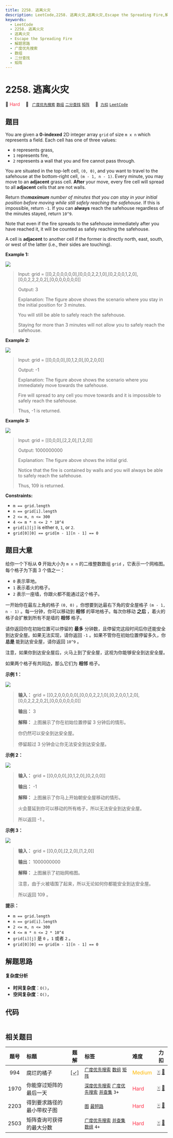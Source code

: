 ```yaml
---
title: 2258. 逃离火灾
description: LeetCode,2258. 逃离火灾,逃离火灾,Escape the Spreading Fire,解题思路,广度优先搜索,数组,二分查找,矩阵
keywords:
  - LeetCode
  - 2258. 逃离火灾
  - 逃离火灾
  - Escape the Spreading Fire
  - 解题思路
  - 广度优先搜索
  - 数组
  - 二分查找
  - 矩阵
---
```


# 2258. 逃离火灾

🔴 <font color=#ff334b>Hard</font>&emsp; 🔖&ensp; [`广度优先搜索`](/tag/breadth-first-search.md) [`数组`](/tag/array.md) [`二分查找`](/tag/binary-search.md) [`矩阵`](/tag/matrix.md)&emsp; 🔗&ensp;[`力扣`](https://leetcode.cn/problems/escape-the-spreading-fire) [`LeetCode`](https://leetcode.com/problems/escape-the-spreading-fire)

## 题目

You are given a **0-indexed** 2D integer array `grid` of size `m x n` which
represents a field. Each cell has one of three values:

  * `0` represents grass,
  * `1` represents fire,
  * `2` represents a wall that you and fire cannot pass through.

You are situated in the top-left cell, `(0, 0)`, and you want to travel to the
safehouse at the bottom-right cell, `(m - 1, n - 1)`. Every minute, you may
move to an **adjacent** grass cell. **After** your move, every fire cell will
spread to all **adjacent** cells that are not walls.

Return _the**maximum** number of minutes that you can stay in your initial
position before moving while still safely reaching the safehouse_. If this is
impossible, return `-1`. If you can **always** reach the safehouse regardless
of the minutes stayed, return `10^9`.

Note that even if the fire spreads to the safehouse immediately after you have
reached it, it will be counted as safely reaching the safehouse.

A cell is **adjacent** to another cell if the former is directly north, east,
south, or west of the latter (i.e., their sides are touching).



**Example 1:**

![](https://assets.leetcode.com/uploads/2022/03/10/ex1new.jpg)

> Input: grid = [[0,2,0,0,0,0,0],[0,0,0,2,2,1,0],[0,2,0,0,1,2,0],[0,0,2,2,2,0,2],[0,0,0,0,0,0,0]]
> 
> Output: 3
> 
> Explanation: The figure above shows the scenario where you stay in the initial position for 3 minutes.
> 
> You will still be able to safely reach the safehouse.
> 
> Staying for more than 3 minutes will not allow you to safely reach the safehouse.

**Example 2:**

![](https://assets.leetcode.com/uploads/2022/03/10/ex2new2.jpg)

> Input: grid = [[0,0,0,0],[0,1,2,0],[0,2,0,0]]
> 
> Output: -1
> 
> Explanation: The figure above shows the scenario where you immediately move towards the safehouse.
> 
> Fire will spread to any cell you move towards and it is impossible to safely reach the safehouse.
> 
> Thus, -1 is returned.

**Example 3:**

![](https://assets.leetcode.com/uploads/2022/03/10/ex3new.jpg)

> Input: grid = [[0,0,0],[2,2,0],[1,2,0]]
> 
> Output: 1000000000
> 
> Explanation: The figure above shows the initial grid.
> 
> Notice that the fire is contained by walls and you will always be able to safely reach the safehouse.
> 
> Thus, 109 is returned.

**Constraints:**

  * `m == grid.length`
  * `n == grid[i].length`
  * `2 <= m, n <= 300`
  * `4 <= m * n <= 2 * 10^4`
  * `grid[i][j]` is either `0`, `1`, or `2`.
  * `grid[0][0] == grid[m - 1][n - 1] == 0`


## 题目大意

给你一个下标从 **0**  开始大小为 `m x n` 的二维整数数组 `grid` ，它表示一个网格图。每个格子为下面 3 个值之一：

  * `0` 表示草地。
  * `1` 表示着火的格子。
  * `2` 表示一座墙，你跟火都不能通过这个格子。

一开始你在最左上角的格子 `(0, 0)` ，你想要到达最右下角的安全屋格子 `(m - 1, n - 1)` 。每一分钟，你可以移动到 **相邻**
的草地格子。每次你移动 **之后**  ，着火的格子会扩散到所有不是墙的 **相邻**  格子。

请你返回你在初始位置可以停留的 **最多** 分钟数，且停留完这段时间后你还能安全到达安全屋。如果无法实现，请你返回 `-1`
。如果不管你在初始位置停留多久，你 **总是**  能到达安全屋，请你返回 `10^9` 。

注意，如果你到达安全屋后，火马上到了安全屋，这视为你能够安全到达安全屋。

如果两个格子有共同边，那么它们为 **相邻**  格子。



**示例 1：**

![](https://assets.leetcode.com/uploads/2022/03/10/ex1new.jpg)

> 
> 
> 
> 
> 
> **输入：** grid = [[0,2,0,0,0,0,0],[0,0,0,2,2,1,0],[0,2,0,0,1,2,0],[0,0,2,2,2,0,2],[0,0,0,0,0,0,0]]
> 
> **输出：** 3
> 
> **解释：** 上图展示了你在初始位置停留 3 分钟后的情形。
> 
> 你仍然可以安全到达安全屋。
> 
> 停留超过 3 分钟会让你无法安全到达安全屋。

**示例 2：**

![](https://assets.leetcode.com/uploads/2022/03/10/ex2new2.jpg)

> 
> 
> 
> 
> 
> **输入：** grid = [[0,0,0,0],[0,1,2,0],[0,2,0,0]]
> 
> **输出：** -1
> 
> **解释：** 上图展示了你马上开始朝安全屋移动的情形。
> 
> 火会蔓延到你可以移动的所有格子，所以无法安全到达安全屋。
> 
> 所以返回 -1 。
> 
> 

**示例 3：**

![](https://assets.leetcode.com/uploads/2022/03/10/ex3new.jpg)

> 
> 
> 
> 
> 
> **输入：** grid = [[0,0,0],[2,2,0],[1,2,0]]
> 
> **输出：** 1000000000
> 
> **解释：** 上图展示了初始网格图。
> 
> 注意，由于火被墙围了起来，所以无论如何你都能安全到达安全屋。
> 
> 所以返回 109 。
> 
> 



**提示：**

  * `m == grid.length`
  * `n == grid[i].length`
  * `2 <= m, n <= 300`
  * `4 <= m * n <= 2 * 10^4`
  * `grid[i][j]` 是 `0` ，`1` 或者 `2` 。
  * `grid[0][0] == grid[m - 1][n - 1] == 0`


## 解题思路

#### 复杂度分析

- **时间复杂度**：`O()`，
- **空间复杂度**：`O()`，

## 代码

```javascript

```

## 相关题目

<!-- prettier-ignore -->
| 题号 | 标题 | 题解 | 标签 | 难度 | 力扣 |
| :------: | :------ | :------: | :------ | :------ | :------: |
| 994 | 腐烂的橘子 | [[✓]](/problem/0994.md) |  [`广度优先搜索`](/tag/breadth-first-search.md) [`数组`](/tag/array.md) [`矩阵`](/tag/matrix.md) | <font color=#ffb800>Medium</font> | [🀄️](https://leetcode.cn/problems/rotting-oranges) [🔗](https://leetcode.com/problems/rotting-oranges) |
| 1970 | 你能穿过矩阵的最后一天 |  |  [`深度优先搜索`](/tag/depth-first-search.md) [`广度优先搜索`](/tag/breadth-first-search.md) [`并查集`](/tag/union-find.md) `3+` | <font color=#ff334b>Hard</font> | [🀄️](https://leetcode.cn/problems/last-day-where-you-can-still-cross) [🔗](https://leetcode.com/problems/last-day-where-you-can-still-cross) |
| 2203 | 得到要求路径的最小带权子图 |  |  [`图`](/tag/graph.md) [`最短路`](/tag/shortest-path.md) | <font color=#ff334b>Hard</font> | [🀄️](https://leetcode.cn/problems/minimum-weighted-subgraph-with-the-required-paths) [🔗](https://leetcode.com/problems/minimum-weighted-subgraph-with-the-required-paths) |
| 2503 | 矩阵查询可获得的最大分数 |  |  [`广度优先搜索`](/tag/breadth-first-search.md) [`并查集`](/tag/union-find.md) [`数组`](/tag/array.md) `4+` | <font color=#ff334b>Hard</font> | [🀄️](https://leetcode.cn/problems/maximum-number-of-points-from-grid-queries) [🔗](https://leetcode.com/problems/maximum-number-of-points-from-grid-queries) |